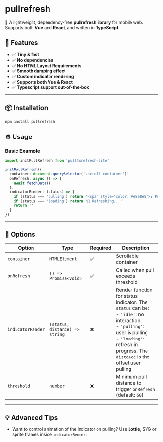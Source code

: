 # pullrefresh

🎯 A lightweight, dependency-free **pullrefresh library** for mobile web. Supports both **Vue** and **React**, and written in **TypeScript**.

## 🚀 Features

- ✅ **Tiny & fast**
- ✅ **No dependencies**
- ✅ **No HTML Layout Requirements**
- ✅ **Smooth damping effect**
- ✅ **Custom indicator rendering**
- ✅ **Supports both Vue & React**
- ✅ **Typescript support out-of-the-box**

---

## 📦 Installation
```bash
npm install pullrefresh
```

## ⚙️ Usage
### Basic Example

```ts
import initPullRefresh from 'pulltorefresh-lite'

initPullRefresh({
  container: document.querySelector('.scroll-container')!,
  onRefresh: async () => {
    await fetchData()
  },
  indicatorRender: (status) => {
    if (status === 'pulling') return '<span style="color: #e8e8e8">↕ Pull to refresh...</span>'
    if (status === 'loading') return '🔄 Refreshing...'
    return ''
  }
})
```
---

## 📌 Options

| Option           | Type                          | Required | Description |
|------------------|-------------------------------|----------|-------------|
| `container`      | `HTMLElement`                 | ✅       | Scrollable container |
| `onRefresh`      | `() => Promise<void>`         | ✅       | Called when pull exceeds threshold |
| `indicatorRender`| `(status, distance) => string`          | ❌       |Render function for status indicator. The `status` can be: <br> - `'idle'`: no interaction<br> - `'pulling'`: user is pulling<br> - `'loading'`: refresh in progress. The `distance` is the offset user pulling |
| `threshold`      | `number`                      | ❌       | Minimum pull distance to trigger `onRefresh` (default: `60`) |

---

## 💡 Advanced Tips

* Want to control animation of the indicator on pulling? Use **Lottie**, SVG or sprite frames inside `indicatorRender`.
